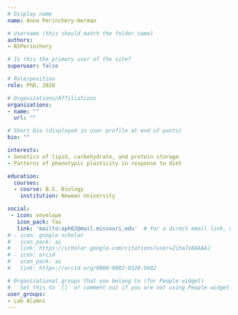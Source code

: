 ```yaml
---
# Display name
name: Anna Perinchery-Herman

# Username (this should match the folder name)
authors:
- B1Perinchery

# Is this the primary user of the site?
superuser: false

# Role/position
role: PhD, 2020

# Organizations/Affiliations
organizations:
- name: ""
  url: ""

# Short bio (displayed in user profile at end of posts)
bio: ""

interests:
- Genetics of lipid, carbohydrate, and protein storage
- Patterns of phenotypic plasticity in response to diet

education:
  courses:
  - course: B.S. Biology
    institution: Newman University

social:
 - icon: envelope
   icon_pack: fas
   link: 'mailto:aph62@mail.missouri.edu'  # For a direct email link, use "mailto:test@example.org".
# - icon: google-scholar
#   icon_pack: ai
#   link: https://scholar.google.com/citations?user=Ziha7x8AAAAJ
# - icon: orcid
#   icon_pack: ai
#   link: https://orcid.org/0000-0003-0328-9682

# Organizational groups that you belong to (for People widget)
#   Set this to `[]` or comment out if you are not using People widget.
user_groups:
- Lab Alumni
---
```

